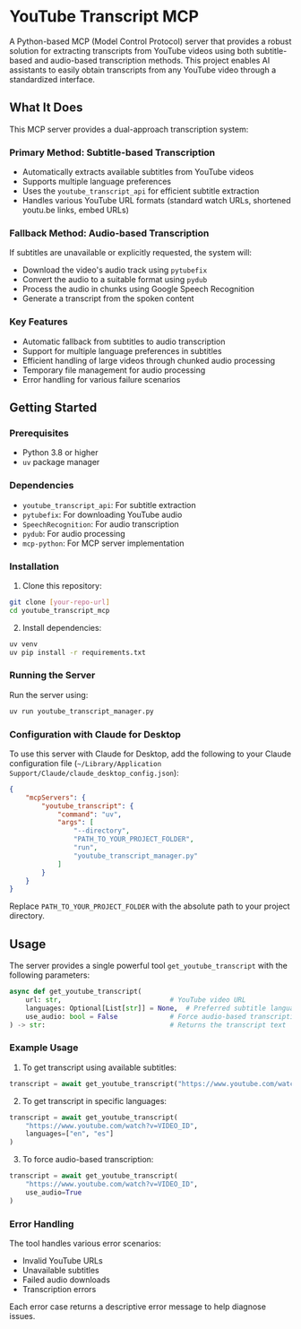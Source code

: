 # YouTube Transcript MCP

A Python-based MCP (Model Control Protocol) server that provides a robust solution for extracting transcripts from YouTube videos using both subtitle-based and audio-based transcription methods. This project enables AI assistants to easily obtain transcripts from any YouTube video through a standardized interface.

## What It Does

This MCP server provides a dual-approach transcription system:

### Primary Method: Subtitle-based Transcription
- Automatically extracts available subtitles from YouTube videos
- Supports multiple language preferences
- Uses the `youtube_transcript_api` for efficient subtitle extraction
- Handles various YouTube URL formats (standard watch URLs, shortened youtu.be links, embed URLs)

### Fallback Method: Audio-based Transcription
If subtitles are unavailable or explicitly requested, the system will:
- Download the video's audio track using `pytubefix`
- Convert the audio to a suitable format using `pydub`
- Process the audio in chunks using Google Speech Recognition
- Generate a transcript from the spoken content

### Key Features
- Automatic fallback from subtitles to audio transcription
- Support for multiple language preferences in subtitles
- Efficient handling of large videos through chunked audio processing
- Temporary file management for audio processing
- Error handling for various failure scenarios

## Getting Started

### Prerequisites

- Python 3.8 or higher
- `uv` package manager

### Dependencies
- `youtube_transcript_api`: For subtitle extraction
- `pytubefix`: For downloading YouTube audio
- `SpeechRecognition`: For audio transcription
- `pydub`: For audio processing
- `mcp-python`: For MCP server implementation

### Installation

1. Clone this repository:
```bash
git clone [your-repo-url]
cd youtube_transcript_mcp
```

2. Install dependencies:
```bash
uv venv
uv pip install -r requirements.txt
```

### Running the Server

Run the server using:
```bash
uv run youtube_transcript_manager.py
```

### Configuration with Claude for Desktop

To use this server with Claude for Desktop, add the following to your Claude configuration file (`~/Library/Application Support/Claude/claude_desktop_config.json`):

```json
{
    "mcpServers": {
        "youtube_transcript": {
            "command": "uv",
            "args": [
                "--directory",
                "PATH_TO_YOUR_PROJECT_FOLDER",
                "run",
                "youtube_transcript_manager.py"
            ]
        }
    }
}
```

Replace `PATH_TO_YOUR_PROJECT_FOLDER` with the absolute path to your project directory.

## Usage

The server provides a single powerful tool `get_youtube_transcript` with the following parameters:

```python
async def get_youtube_transcript(
    url: str,                           # YouTube video URL
    languages: Optional[List[str]] = None,  # Preferred subtitle languages
    use_audio: bool = False             # Force audio-based transcription
) -> str:                               # Returns the transcript text
```

### Example Usage

1. To get transcript using available subtitles:
```python
transcript = await get_youtube_transcript("https://www.youtube.com/watch?v=VIDEO_ID")
```

2. To get transcript in specific languages:
```python
transcript = await get_youtube_transcript(
    "https://www.youtube.com/watch?v=VIDEO_ID",
    languages=["en", "es"]
)
```

3. To force audio-based transcription:
```python
transcript = await get_youtube_transcript(
    "https://www.youtube.com/watch?v=VIDEO_ID",
    use_audio=True
)
```

### Error Handling

The tool handles various error scenarios:
- Invalid YouTube URLs
- Unavailable subtitles
- Failed audio downloads
- Transcription errors

Each error case returns a descriptive error message to help diagnose issues.
